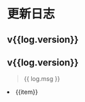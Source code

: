 # 更新日志

<script setup>

const logs = [
    {
        version: "1.7.1",
        active: 1,
        date:"2024-06-11",
        items: [
            "bug修复"
        ]
    },
    {
        version: "1.7.0",
        date:"2024-06-10",
        msg: "通过了毕业答辩，并抽空更新了点功能。准备去毕业旅行啦！",
        items: [
            "新增移动事件",
            "App内实现云/本地容器切换",
            "自动备份功能正式上线",
        ]
    },
    {
        version: "1.6.0",
        date:"2024-04-03",
        items: [
            "新增了个人头像以及昵称"
        ]
    },
    {
        version: "1.5.0",
        date:"2024-03-05",
        items: [
            "增加实验功能：自动备份"
        ]
    },
    {
        version: "1.4.2",
        date:"2024-02-27",
        items: [
            "修复编辑焦点问题",
            "修复分组按钮点击失效问题",
            "优化若干细节"
        ]
    },
]

</script>


<div v-for="log in logs" class="content-card">
<div v-if="log.active">

## v{{log.version}} <Badge type="tip" text="🧑🏻‍💻开发中" /> <Badge type="warning" :text="'预计' + log.date + '提审'" />
</div>
<div v-else>

## v{{log.version}} <Badge type="info" :text="log.date" />
</div>

<div v-if="log.msg">

> {{ log.msg }}
</div>

<div v-for="item in log.items" class="content-card">

<li>{{item}}</li>
</div>

</div>

